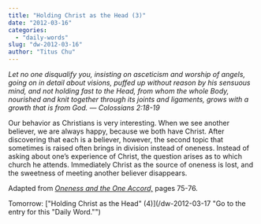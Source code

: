 ```yaml
---
title: "Holding Christ as the Head (3)"
date: "2012-03-16"
categories: 
  - "daily-words"
slug: "dw-2012-03-16"
author: "Titus Chu"
---
```


_Let no one disqualify you, insisting on asceticism and worship of angels, going on in detail about visions, puffed up without reason by his sensuous mind, and not holding fast to the Head, from whom the whole Body, nourished and knit together through its joints and ligaments, grows with a growth that is from God. — Colossians 2:18-19_

Our behavior as Christians is very interesting. When we see another believer, we are always happy, because we both have Christ. After discovering that each is a believer, however, the second topic that sometimes is raised often brings in division instead of oneness. Instead of asking about one’s experience of Christ, the question arises as to which church he attends. Immediately Christ as the source of oneness is lost, and the sweetness of meeting another believer disappears.

Adapted from _[Oneness and the One Accord,](/book-oneness "Go to the listing for this book.")_ pages 75-76.

Tomorrow: ["Holding Christ as the Head" (4)](/dw-2012-03-17 "Go to the entry for this "Daily Word."")
